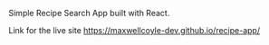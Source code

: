 Simple Recipe Search App built with React.

Link for the live site https://maxwellcoyle-dev.github.io/recipe-app/


